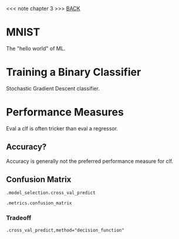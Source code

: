 <<< note chapter 3 >>> [BACK](./../readme.md)


# MNIST

The "hello world" of ML.

# Training a Binary Classifier

Stochastic Gradient Descent classifier.

# Performance Measures

Eval a clf is often tricker than eval a regressor.

## Accuracy?
Accuracy is generally not the preferred performance measure for clf.

## Confusion Matrix

`.model_selection.cross_val_predict`

`.metrics.confusion_matrix`

### Tradeoff

`.cross_val_predict,method="decision_function"`

